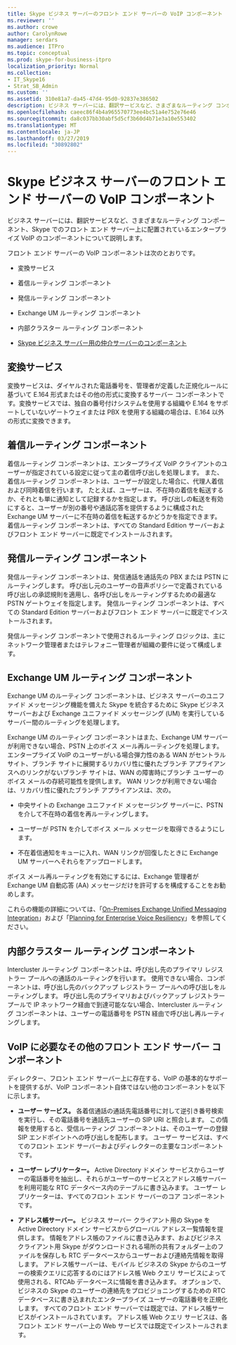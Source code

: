 ```yaml
---
title: Skype ビジネス サーバーのフロント エンド サーバーの VoIP コンポーネント
ms.reviewer: ''
ms.author: crowe
author: CarolynRowe
manager: serdars
ms.audience: ITPro
ms.topic: conceptual
ms.prod: skype-for-business-itpro
localization_priority: Normal
ms.collection:
- IT_Skype16
- Strat_SB_Admin
ms.custom: ''
ms.assetid: 310e81a7-da45-47d4-95d0-92837e386502
description: ビジネス サーバーには、翻訳サービスなど、さまざまなルーティング コンポーネント、Skype でのフロント エンド サーバー上に配置されているエンタープライズ VoIP のコンポーネントについて説明します。
ms.openlocfilehash: caeec86f4b4a965570773ee4bc51a4e752e76e46
ms.sourcegitcommit: da8c037bb30abf5d5cf3b60d4b71e3a10e553402
ms.translationtype: MT
ms.contentlocale: ja-JP
ms.lasthandoff: 03/27/2019
ms.locfileid: "30892802"
---
```

# <a name="front-end-server-voip-components-for-skype-for-business-server"></a>Skype ビジネス サーバーのフロント エンド サーバーの VoIP コンポーネント

ビジネス サーバーには、翻訳サービスなど、さまざまなルーティング コンポーネント、Skype でのフロント エンド サーバー上に配置されているエンタープライズ VoIP のコンポーネントについて説明します。

フロント エンド サーバーの VoIP コンポーネントは次のとおりです。

- 変換サービス

- 着信ルーティング コンポーネント

- 発信ルーティング コンポーネント

- Exchange UM ルーティング コンポーネント

- 内部クラスター ルーティング コンポーネント

- [Skype ビジネス サーバー用の仲介サーバーのコンポーネント](mediation-server.md)

## <a name="translation-service"></a>変換サービス

変換サービスは、ダイヤルされた電話番号を、管理者が定義した正規化ルールに基づいて E.164 形式またはその他の形式に変換するサーバー コンポーネントです。変換サービスでは、独自の番号付けシステムを使用する組織や E.164 をサポートしていないゲートウェイまたは PBX を使用する組織の場合は、E.164 以外の形式に変換できます。

## <a name="inbound-routing-component"></a>着信ルーティング コンポーネント

着信ルーティング コンポーネントは、エンタープライズ VoIP クライアントのユーザーが指定されている設定に従って主の着信呼び出しを処理します。 また、着信ルーティング コンポーネントは、ユーザーが設定した場合に、代理人着信および同時着信を行います。 たとえば、ユーザーは、不在時の着信を転送するか、それとも単に通知として記録するかを指定します。 呼び出しの転送を有効にすると、ユーザーが別の番号や通話応答を提供するように構成された Exchange UM サーバーに不在時の着信を転送するかどうかを指定できます。 着信ルーティング コンポーネントは、すべての Standard Edition サーバーおよびフロント エンド サーバーに既定でインストールされます。

## <a name="outbound-routing-component"></a>発信ルーティング コンポーネント

発信ルーティング コンポーネントは、発信通話を通話先の PBX または PSTN にルーティングします。 呼び出し元のユーザーの音声ポリシーで定義されている呼び出しの承認規則を適用し、各呼び出しをルーティングするための最適な PSTN ゲートウェイを指定します。 発信ルーティング コンポーネントは、すべての Standard Edition サーバーおよびフロント エンド サーバーに既定でインストールされます。

発信ルーティング コンポーネントで使用されるルーティング ロジックは、主にネットワーク管理者またはテレフォニー管理者が組織の要件に従って構成します。

## <a name="exchange-um-routing-component"></a>Exchange UM ルーティング コンポーネント

Exchange UM のルーティング コンポーネントは、ビジネス サーバーのユニファイド メッセージング機能を備えた Skype を統合するために Skype ビジネス サーバーおよび Exchange ユニファイド メッセージング (UM) を実行しているサーバー間のルーティングを処理します。

Exchange UM のルーティング コンポーネントはまた、Exchange UM サーバーが利用できない場合、PSTN 上のボイス メール再ルーティングを処理します。 エンタープライズ VoIP のユーザーがいる場合弾力性のある WAN がセントラル サイト、ブランチ サイトに展開するリカバリ性に優れたブランチ アプライアンスへのリンクがないブランチ サイトは、WAN の障害時にブランチ ユーザーのボイス メールの存続可能性を提供します。 WAN リンクが利用できない場合は、リカバリ性に優れたブランチ アプライアンスは、次の。

- 中央サイトの Exchange ユニファイド メッセージング サーバーに、PSTN を介して不在時の着信を再ルーティングします。

- ユーザーが PSTN を介してボイス メール メッセージを取得できるようにします。

- 不在着信通知をキューに入れ、WAN リンクが回復したときに Exchange UM サーバーへそれらをアップロードします。

ボイス メール再ルーティングを有効にするには、Exchange 管理者が Exchange UM 自動応答 (AA) メッセージだけを許可するを構成することをお勧めします。

これらの機能の詳細については、「[On-Premises Exchange Unified Messaging Integration](https://technet.microsoft.com/library/e7c63a71-2d99-4aa9-b649-36c1a431bdf1.aspx)」および「[Planning for Enterprise Voice Resiliency](https://technet.microsoft.com/library/ca116700-1055-4ca5-9b87-4c7f380c3655.aspx)」を参照してください。

## <a name="intercluster-routing-component"></a>内部クラスター ルーティング コンポーネント

Intercluster ルーティング コンポーネントは、呼び出し先のプライマリ レジストラー プールへの通話のルーティングを行います。 使用できない場合、コンポーネントは、呼び出し先のバックアップ レジストラー プールへの呼び出しをルーティングします。 呼び出し先のプライマリおよびバックアップ レジストラー プールで IP ネットワーク経由で到達可能なない場合、Intercluster ルーティング コンポーネントは、ユーザーの電話番号を PSTN 経由で呼び出し再ルーティングします。

## <a name="other-front-end-server-components-required-for-voip"></a>VoIP に必要なその他のフロント エンド サーバー コンポーネント

ディレクター、フロント エンド サーバー上に存在する、VoIP の基本的なサポートを提供するが、VoIP コンポーネント自体ではない他のコンポーネントを以下に示します。

- **ユーザー サービス。** 各着信通話の通話先電話番号に対して逆引き番号検索を実行し、その電話番号を通話先ユーザーの SIP URI と照合します。 この情報を使用すると、受信ルーティング コンポーネントは、そのユーザーの登録 SIP エンドポイントへの呼び出しを配布します。 ユーザー サービスは、すべてのフロント エンド サーバーおよびディレクターの主要なコンポーネントです。

- **ユーザー レプリケーター。** Active Directory ドメイン サービスからユーザーの電話番号を抽出し、それらがユーザーのサービスとアドレス帳サーバーを利用可能な RTC データベース内のテーブルに書き込みます。 ユーザー レプリケーターは、すべてのフロント エンド サーバーのコア コンポーネントです。

- **アドレス帳サーバー。** ビジネス サーバー クライアント用の Skype を Active Directory ドメイン サービスからグローバル アドレス一覧情報を提供します。 情報をアドレス帳のファイルに書き込みます、およびビジネス クライアント用 Skype がダウンロードされる場所の共有フォルダー上のファイルを保存しも RTC データベースからユーザーおよび連絡先情報を取得します。 アドレス帳サーバーは、モバイル ビジネスの Skype からのユーザーの検索クエリに応答するのにはアドレス帳 Web クエリ サービスによって使用される、RTCAb データベースに情報を書き込みます。 オプションで、ビジネスの Skype のユーザーの連絡先をプロビジョニングするための RTC データベースに書き込まれたエンタープライズ ユーザーの電話番号を正規化します。 すべてのフロント エンド サーバーでは既定では、アドレス帳サービスがインストールされています。 アドレス帳 Web クエリ サービスは、各フロント エンド サーバー上の Web サービスでは既定でインストールされます。



